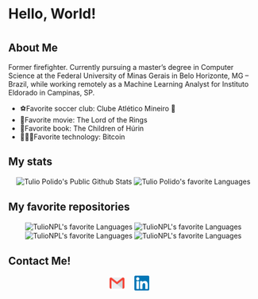 <h1>Hello, World!<h1>


<h2>About Me</h2>
Former firefighter. Currently pursuing a master’s degree in Computer Science at the Federal University of Minas Gerais in Belo Horizonte, MG – Brazil, while working remotely as a Machine Learning Analyst for Instituto Eldorado in Campinas, SP.

* ⚽Favorite soccer club: Clube Atlético Mineiro 🐓
* 🎥Favorite movie: The Lord of the Rings
* 📕Favorite book: The Children of Húrin
* 👨🏻‍💻Favorite technology: Bitcoin
  
<h2>My stats</h2>
<p align="center">
<img align="center" src="https://github-readme-stats.vercel.app/api?username=TulioPolido&show_icons=true&theme=dark" alt="Tulio Polido's Public Github Stats">
<img align="center" src="https://github-readme-stats.vercel.app/api/top-langs/?username=TulioPolido&layout=compact&theme=dark" alt="Tulio Polido's favorite Languages">
</p>  

<h2>My favorite repositories</h2>
<p align="center">
  <img align="center" src="https://github-readme-stats.vercel.app/api/pin/?username=TulioPolido&repo=Compilador_L_Lang&show_icons=true&theme=dark" alt="TulioNPL's favorite Languages">
  <img align="center" src="https://github-readme-stats.vercel.app/api/pin/?username=TulioPolido&repo=Breast_Cancer_Classifier_Software&show_icons=true&theme=dark" alt="TulioNPL's favorite Languages">
  <img align="center" src="https://github-readme-stats.vercel.app/api/pin/?username=TulioPolido&repo=blockchainTest&show_icons=true&theme=dark" alt="TulioNPL's favorite Languages">
  <img align="center" src="https://github-readme-stats.vercel.app/api/pin/?username=TulioPolido&repo=BeecrowdSolutions&show_icons=true&theme=dark" alt="TulioNPL's favorite Languages">
</p>
<h2>Contact Me!</h2>
<p align="center">
  <a href="mailto:tulionp.lopes@gmail.com"><img src="https://github.com/chandan-reddy-k/chandan-reddy-k/blob/master/assets/gmail.svg" width="30px" alt="mail"></a> &nbsp; &nbsp;
  <a href="https://in.linkedin.com/in/TulioPolido"><img src="https://github.com/chandan-reddy-k/chandan-reddy-k/blob/master/assets/linkedin.svg" width="30px" alt="LinkedIn"></a> &nbsp; &nbsp;
</p>
